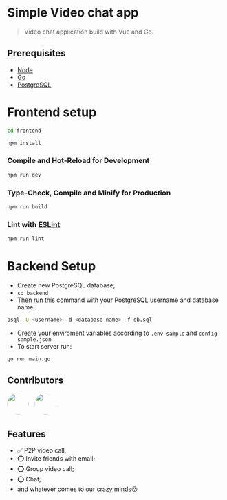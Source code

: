 # Simple Video chat app

> Video chat application build with Vue and Go.

## Prerequisites

- [Node](https://nodejs.org/en/download/)
- [Go](https://go.dev/doc/install)
- [PostgreSQL](https://www.postgresql.org/download/)

# Frontend setup

```sh
cd frontend
```

```sh
npm install
```

### Compile and Hot-Reload for Development

```sh
npm run dev
```

### Type-Check, Compile and Minify for Production

```sh
npm run build
```

### Lint with [ESLint](https://eslint.org/)

```sh
npm run lint
```

# Backend Setup

- Create new PostgreSQL database;
- `cd backend`
- Then run this command with your PostgreSQL username and database name:

```sh
psql -U <username> -d <database name> -f db.sql
```

- Create your enviroment variables according to `.env-sample` and `config-sample.json`
- To start server run:

```sh
go run main.go
```

## Contributors

<a href="https://github.com/Seydulla"><img src="https://avatars.githubusercontent.com/u/74240235?v=4" width="50" style="margin-right:10px; border-radius:50%" /></a>
<a href="https://github.com/ResulShamuhammedov"><img src="https://avatars.githubusercontent.com/u/85562280?v=4" width="50" style="border-radius:50%" /></a>

## Features

- ✅ P2P video call;
- ⭕ Invite friends with email;
- ⭕ Group video call;
- ⭕ Chat;
- and whatever comes to our crazy minds😜
